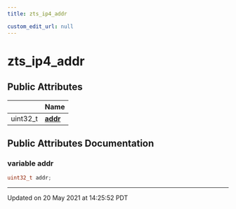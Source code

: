 ```yaml
---
title: zts_ip4_addr

custom_edit_url: null
---
```


# zts_ip4_addr



## Public Attributes

|                | Name           |
| -------------- | -------------- |
| uint32_t | **[addr](/autogen/libzt/classes/structzts__ip4__addr.md#variable-addr)**  |

## Public Attributes Documentation

### variable addr

```cpp
uint32_t addr;
```


-------------------------------

Updated on 20 May 2021 at 14:25:52 PDT